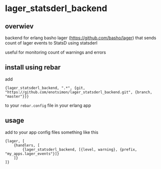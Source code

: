 # lager_statsderl_backend

## overwiev

backend for erlang basho lager (https://github.com/basho/lager) that sends count of lager events to StatsD using statsderl

useful for monitoring count of warnings and errors


## install using rebar

add

`{lager_statsderl_backend, ".*", {git, "https://github.com/enotsimon/lager_statsderl_backend.git", {branch, "master"}}}`

to your `rebar.config` file in your erlang app


## usage

add to your app config files something like this

```
{lager, [
    {handlers, [
        {lager_statsderl_backend, [{level, warning}, {prefix, "my_apps.lager_events"}]}
    ]}
]}
```
